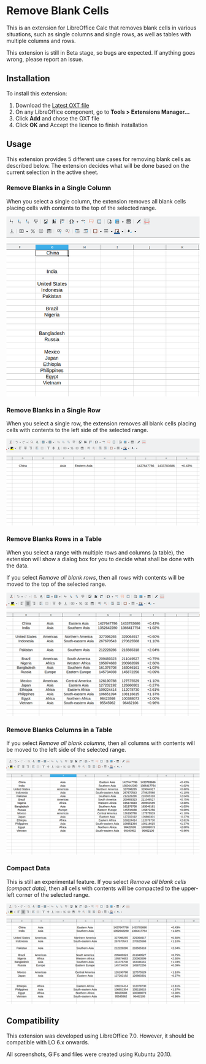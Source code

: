 # Remove Blank Cells

This is an extension for LibreOffice Calc that removes blank cells in various situations, such as single columns and single rows, as well as tables with multiple columns and rows.

This extension is still in Beta stage, so bugs are expected. If anything goes wrong, please report an issue.

## Installation

To install this extension:

1) Download the [Latest OXT file](Releases/RBCells_0-9.oxt)
2) On any LibreOffice component, go to **Tools > Extensions Manager...**
3) Click **Add** and chose the OXT file
4) Click **OK** and Accept the licence to finish installation

## Usage

This extension provides 5 different use cases for removing blank cells as described below. The extension decides what will be done based on the current selection in the active sheet.

### Remove Blanks in a Single Column

When you select a single column, the extension removes all blank cells placing cells with contents to the top of the selected range.

![](GIFs/Single_Column.gif)

### Remove Blanks in a Single Row

When you select a single row, the extension removes all blank cells placing cells with contents to the left side of the selected range.

![](GIFs/Single_Row.gif)

### Remove Blanks Rows in a Table

When you select a range with multiple rows and columns (a table), the extension will show a dialog box for you to decide what shall be done with the data.

If you select *Remove all blank rows*, then all rows with contents will be moved to the top of the selected range.

![](GIFs/RB_Rows.gif)

### Remove Blanks Columns in a Table

If you select *Remove all blank columns*, then all columns with contents will be moved to the left side of the selected range.

![](GIFs/RB_Columns.gif)

### Compact Data

This is still an experimental feature. If you select *Remove all blank cells (compact data)*, then all cells with contents will be compacted to the upper-left corner of the selected range.

![](GIFs/RB_Compact.gif)

## Compatibility

This extension was developed using LibreOffice 7.0. However, it should be compatible with LO 6.x onwards.

All screenshots, GIFs and files were created using Kubuntu 20.10.
